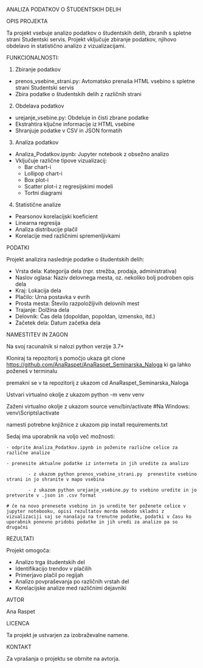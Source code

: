 ANALIZA PODATKOV O ŠTUDENTSKIH DELIH

OPIS PROJEKTA

Ta projekt vsebuje analizo podatkov o študentskih delih, zbranih s spletne strani Studentski servis. Projekt vključuje zbiranje podatkov, njihovo obdelavo in statistično analizo z vizualizacijami.

FUNKCIONALNOSTI:
1. Zbiranje podatkov
- prenos_vsebine_strani.py: Avtomatsko prenaša HTML vsebino s spletne strani Studentski servis
- Zbira podatke o študentskih delih z različnih strani

2. Obdelava podatkov
- urejanje_vsebine.py: Obdeluje in čisti zbrane podatke
- Ekstrahtira ključne informacije iz HTML vsebine
- Shranjuje podatke v CSV in JSON formatih

3. Analiza podatkov
- Analiza_Podatkov.ipynb: Jupyter notebook z obsežno analizo
- Vključuje različne tipove vizualizacij:
  - Bar chart-i
  - Lollipop chart-i
  - Box plot-i
  - Scatter plot-i z regresijskimi modeli
  - Tortni diagrami

4. Statistične analize
- Pearsonov korelacijski koeficient
- Linearna regresija
- Analiza distribucije plačil
- Korelacije med različnimi spremenljivkami

PODATKI

Projekt analizira naslednje podatke o študentskih delih:
- Vrsta dela: Kategorija dela (npr. strežba, prodaja, administrativa)
- Naslov oglasa: Naziv delovnega mesta, oz. nekoliko bolj podroben opis dela
- Kraj: Lokacija dela
- Plačilo: Urna postavka v evrih
- Prosta mesta: Število razpoložljivih delovnih mest
- Trajanje: Dolžina dela
- Delovnik: Čas dela (dopoldan, popoldan, izmensko, itd.)
- Začetek dela: Datum začetka dela

NAMESTITEV IN ZAGON

Na svoj racunalnik si nalozi python verzije 3.7+

Kloniraj ta repozitorij s pomočjo ukaza git clone https://github.com/AnaRaspet/AnaRaspet_Seminarska_Naloga ki ga lahko poženeš v terminalu

premakni se v ta repozitorij z ukazom cd AnaRaspet_Seminarska_Naloga

Ustvari virtualno okolje z ukazom python -m venv venv

Zaženi virtualno okolje z ukazom source venv/bin/activate  #Na Windows: venv\Scripts\activate

namesti potrebne knjižnice z ukazom  pip install requirements.txt

Sedaj ima uporabnik na voljo več možnosti:

    - odprite Analiza_Podatkov.ipynb in poženite različne celice za različne analize

    - prenesite aktualne podatke iz interneta in jih uredite za analizo

            - z ukazom python prenos_vsebine_strani.py  prenestite vsebino strani in jo shranite v mapo vsebina

            - z ukazom python urejanje_vsebine.py to vsebino uredite in jo pretvorite v .json in .csv format

    # če na novo prenesete vsebino in jo uredite ter poženete celice v jupyter notebooku, opisi rezultatov morda nebodo skladni z vizualizaciji saj se nanašajo na trenutne podatke, podatki v času ko uporabnik ponovno pridobi podatke in jih uredi za analizo pa so drugačni


REZULTATI

Projekt omogoča:
- Analizo trga študentskih del
- Identifikacijo trendov v plačilih
- Primerjavo plačil po regijah
- Analizo povpraševanja po različnih vrstah del
- Korelacijske analize med različnimi dejavniki



AVTOR

Ana Raspet

LICENCA

Ta projekt je ustvarjen za izobraževalne namene.

KONTAKT

Za vprašanja o projektu se obrnite na avtorja.
